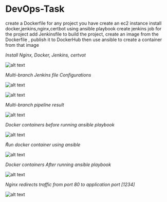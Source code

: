 # DevOps-Task

create a Dockerfile for any project you have
create an ec2 instance 
install docker,jenkins,nginx,certbot using ansible playbook
create jenkins job for the project
add Jenkinsfile to build the project, create an image from the Dockerfile , publish it to DockerHub then use ansible to create a container from that image



*Install Nginx, Docker, Jenkins, certvot*

![alt text](https://ibb.co/ZYTYMBr)



*Multi-branch Jenkins file Configurations*

![alt text](https://ibb.co/87V98QK)

![alt text](https://ibb.co/D7WrZZD)



*Multi-branch pipeline result*

![alt text](https://ibb.co/W2nbN4Y)


*Docker containers before running ansible playbook*

![alt text](https://ibb.co/kQY1QPr)


*ٌRun docker container using ansible*

![alt text](https://ibb.co/KmpgGfs)


*Docker containers After running ansible playbook*

![alt text](https://ibb.co/r6Krngn)


*Nginx redirects traffic from port 80 to application port [1234]*

![alt text](https://ibb.co/XC3BxQx)
